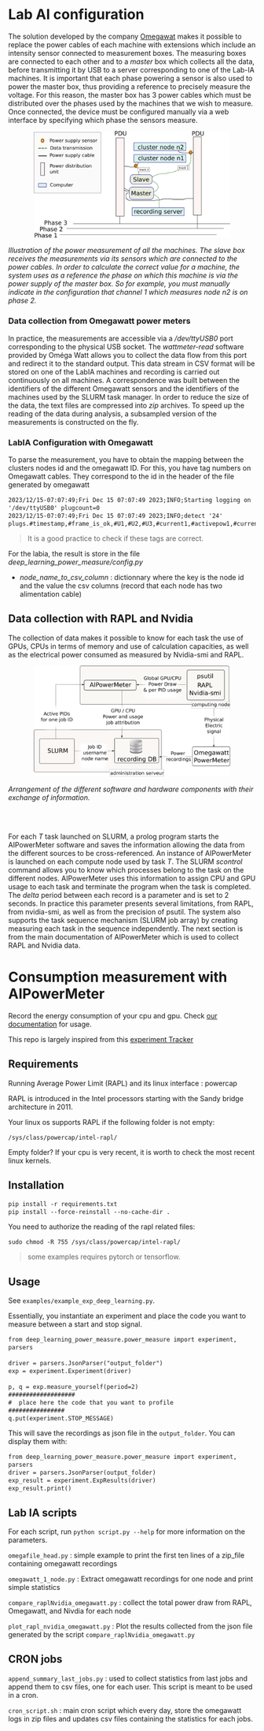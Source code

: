 # Lab AI configuration

The solution developed by the company [Omegawat](mv.omegawatt.fr/) makes it possible to replace the power cables of each machine with extensions which include an intensity sensor connected to measurement boxes. The measuring boxes are connected to each other and to a _master_ box which collects all the data, before transmitting it by USB to a server corresponding to one of the Lab-IA machines. It is important that each phase powering a sensor is also used to power the master box, thus providing a reference to precisely measure the voltage. For this reason, the master box has 3 power cables which must be distributed over the phases used by the machines that we wish to measure. Once connected, the device must be configured manually via a web interface by specifying which phase the sensors measure.


<p align="center">
<img src="omegawatt.png" alt="isolated" width="400"/>
</p>
<em>Illustration of the power measurement of all the machines. The slave box receives the measurements via its sensors which are connected to the power cables. In order to calculate the correct value for a machine, the system uses as a reference the phase on which this machine is via the power supply of the master box. So for example, you must manually indicate in the configuration that channel 1 which measures node n2 is on phase 2.</em>

### Data collection from Omegawatt power meters

In practice, the measurements are accessible via a _/dev/ttyUSB0_ port corresponding to the physical USB socket. The _wattmeter-read_ software provided by Oméga Watt allows you to collect the data flow from this port and redirect it to the standard output. This data stream in CSV format will be stored on one of the LabIA machines and recording is carried out continuously on all machines. A correspondence was built between the identifiers of the different Omegawatt sensors and the identifiers of the machines used by the SLURM task manager. In order to reduce the size of the data, the text files are compressed into _zip_ archives. To speed up the reading of the data during analysis, a subsampled version of the measurements is constructed on the fly.

### LabIA Configuration with Omegawatt

To parse the measurement, you have to obtain the mapping between the clusters nodes id and the omegawatt ID. For this, you have tag numbers on Omegawatt cables. They correspond to the id in the header of the file generated by omegawatt 

    2023/12/15-07:07:49;Fri Dec 15 07:07:49 2023;INFO;Starting logging on '/dev/ttyUSB0' plugcount=0
    2023/12/15-07:07:49;Fri Dec 15 07:07:49 2023;INFO;detect '24' plugs.#timestamp,#frame_is_ok,#U1,#U2,#U3,#current1,#activepow1,#current2,#activepow2,#current3,#activepow3,#current4,#activepow4,#current5,#activepow5,#current6,#activepow6,#current7,#activepow7,#current8,#activepow8,#current9,#activepow9,#current10,#activepow10,#current11,#activepow11,#current12,#activepow12,#current13,#activepow13,#current14,#activepow14,#current15,#activepow15,#current16,#activepow16,#current17,#activepow17,#current18,#activepow18,#current19,#activepow19,#current20,#activepow20,#current21,#activepow21,#current22,#activepow22,#current23,#activepow23,#current24,#activepow24

> It is a good practice to check if these tags are correct.


For the labia, the result is store in the file _deep_learning_power_measure/config.py_

- _node_name_to_csv_column_ : dictionnary where the key is the node id and the value the csv columns (record that each node has two alimentation cable)


## Data collection with RAPL and Nvidia

The collection of data makes it possible to know for each task the use of GPUs, CPUs in terms of memory and use of calculation capacities, as well as the electrical power consumed as measured by Nvidia-smi and RAPL.

<p align="center">
<img style="text-align: center;" src="measurement_system.png" alt="isolated" width="400"/>
</p>
<em>Arrangement of the different software and hardware components with their exchange of information.</em>

</br></br>

For each _T_ task launched on SLURM, a prolog program starts the AIPowerMeter software and saves the information allowing the data from the different sources to be cross-referenced. An instance of AIPowerMeter is launched on each compute node used by task _T_. The SLURM _scontrol_ command allows you to know which processes belong to the task on the different nodes. AIPowerMeter uses this information to assign CPU and GPU usage to each task and terminate the program when the task is completed. The _delta_ period between each record is a parameter and is set to 2 seconds. In practice this parameter presents several limitations, from RAPL, from nvidia-smi, as well as from the precision of psutil. The system also supports the task sequence mechanism (SLURM job array) by creating measuring each task in the sequence independently. The next section is from the main documentation of AIPowerMeter which is used to collect RAPL and Nvidia data.

# Consumption measurement with AIPowerMeter

Record the energy consumption of your cpu and gpu. Check [our documentation](https://greenai-uppa.github.io/AIPowerMeter/) for usage.

This repo is largely inspired from this [experiment Tracker](https://github.com/Breakend/experiment-impact-tracker) 

## Requirements

Running Average Power Limit (RAPL) and its linux interface : powercap 

RAPL is introduced in the Intel processors starting with the Sandy bridge architecture in 2011. 

Your linux os supports RAPL if the following folder is not empty:
```
/sys/class/powercap/intel-rapl/
```

Empty folder? If your cpu is very recent, it is worth to check the most recent linux kernels.

## Installation

```
pip install -r requirements.txt
pip install --force-reinstall --no-cache-dir .
```

You need to authorize the reading of the rapl related files: 
```
sudo chmod -R 755 /sys/class/powercap/intel-rapl/
```


> some examples requires pytorch or tensorflow.
## Usage

See `examples/example_exp_deep_learning.py`.

Essentially, you instantiate an experiment and place the code you want to measure between a start and stop signal.

```
from deep_learning_power_measure.power_measure import experiment, parsers

driver = parsers.JsonParser("output_folder")
exp = experiment.Experiment(driver)

p, q = exp.measure_yourself(period=2)
###################
#  place here the code that you want to profile
################
q.put(experiment.STOP_MESSAGE)

``` 

This will save the recordings as json file in the `output_folder`. You can display them with: 

```
from deep_learning_power_measure.power_measure import experiment, parsers
driver = parsers.JsonParser(output_folder)
exp_result = experiment.ExpResults(driver)
exp_result.print()
``` 

## Lab IA scripts

For each script, run `python script.py --help` for more information on the parameters.

`omegafile_head.py` : simple example to print the first ten lines of a zip_file containing omegawatt recordings 

`omegawatt_1_node.py` : Extract omegawatt recordings for one node and print simple statistics

`compare_raplNvidia_omegawatt.py`  : collect the total power draw from RAPL, Omegawatt, and Nivdia for each node

`plot_rapl_nvidia_omegawatt.py` : Plot the results collected from the json file generated by the script `compare_raplNvidia_omegawatt.py` 


## CRON jobs 

`append_summary_last_jobs.py` : used to collect statistics from last jobs and append them to csv files, one for each user. This script is meant to be used in a cron. 

`cron_script.sh` : main cron script which every day, store the omegawatt logs in zip files and updates csv files containing the statistics for each jobs.
